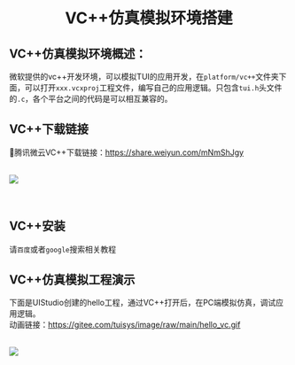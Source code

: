 <h1 align="center"> VC++仿真模拟环境搭建 </h1>

## VC++仿真模拟环境概述：
微软提供的vc++开发环境，可以模拟TUI的应用开发，在`platform/vc++`文件夹下面，可以打开`xxx.vcxproj`工程文件，编写自己的应用逻辑。只包含`tui.h`头文件的`.c`，各个平台之间的代码是可以相互兼容的。

## VC++下载链接
🔨腾讯微云VC++下载链接：https://share.weiyun.com/mNmShJgy
<br>
<br>
<p align="left">
<img src="https://gitee.com/tuisys/image/raw/main/download_vc.png">
</p>
<br>

## VC++安装
请`百度`或者`google`搜索相关教程

## VC++仿真模拟工程演示
下面是UIStudio创建的hello工程，通过VC++打开后，在PC端模拟仿真，调试应用逻辑。<br>
动画链接：https://gitee.com/tuisys/image/raw/main/hello_vc.gif
<br>
<br>
<p align="left">
<img src="https://gitee.com/tuisys/image/raw/main/hello_vc.gif">
</p>
<br>
